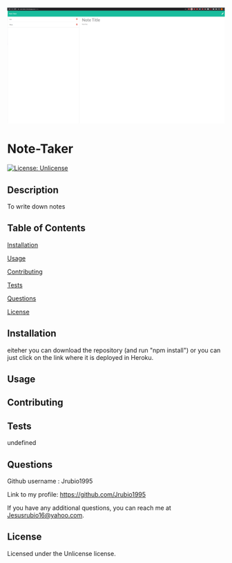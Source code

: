 ![](images/notes.png)

# Note-Taker

[![License: Unlicense](https://img.shields.io/badge/License-Unlicense-blue.svg)](https://opensource.org/licenses/Unlicense)

## Description

To write down notes

## Table of Contents

[Installation](#installation)

[Usage](#usage)

[Contributing](#contributing)

[Tests](#tests)

[Questions](#questions)

[License](#license)

## Installation

eiteher you can download the repository (and run "npm install") or you can just click on the link where it is deployed in Heroku.

## Usage

## Contributing

## Tests

undefined

## Questions

Github username : Jrubio1995

Link to my profile: https://github.com/Jrubio1995

If you have any additional questions, you can reach me at Jesusrubio16@yahoo.com.

## License

Licensed under the Unlicense license.
